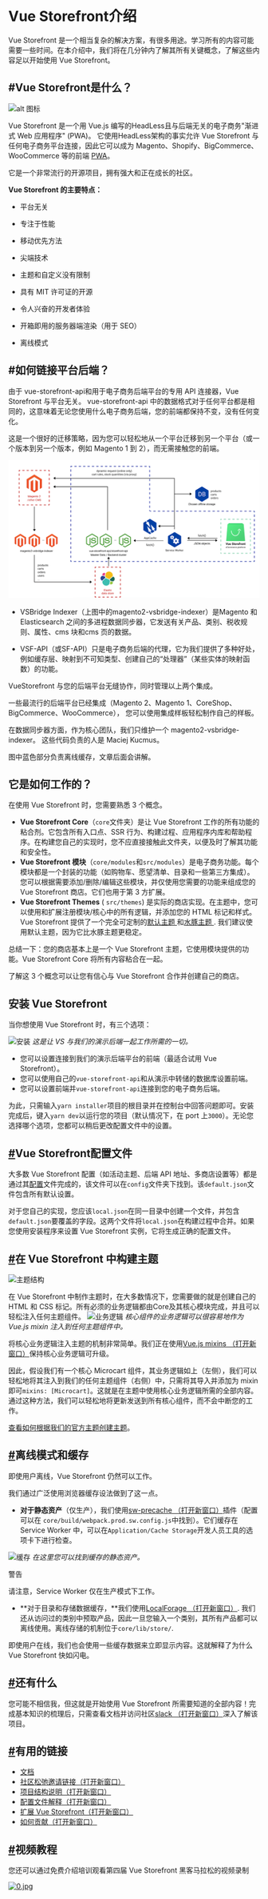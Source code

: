 # Vue Storefront介绍

Vue Storefront 是一个相当复杂的解决方案，有很多用途。学习所有的内容可能需要一些时间。在本介绍中，我们将在几分钟内了解其所有关键概念，了解这些内容足以开始使用 Vue Storefront。

## #Vue Storefront是什么？

![alt 图标](https://cdn-images-1.medium.com/max/1600/0*X7cXhVkWidbWFrbM)

Vue Storefront 是一个用 Vue.js 编写的HeadLess且与后端无关的电子商务"渐进式 Web 应用程序" (PWA)。 它使用HeadLess架构的事实允许 Vue Storefront 与任何电子商务平台连接，因此它可以成为 Magento、Shopify、BigCommerce、WooCommerce 等的前端 [PWA](https://baike.baidu.com/item/PWA/22378897?fr=aladdin)。

它是一个非常流行的开源项目，拥有强大和正在成长的社区。

**Vue Storefront 的主要特点：**

- 平台无关

- 专注于性能

- 移动优先方法

- 尖端技术

- 主题和自定义没有限制

- 具有 MIT 许可证的开源

- 令人兴奋的开发者体验

- 开箱即用的服务器端渲染（用于 SEO）

- 离线模式

## #如何链接平台后端？

由于 vue-storefront-api和用于电子商务后端平台的专用 API 连接器，Vue Storefront 与平台无关。 vue-storefront-api 中的数据格式对于任何平台都是相同的，这意味着无论您使用什么电子商务后端，您的前端都保持不变，没有任何变化。

这是一个很好的迁移策略，因为您可以轻松地从一个平台迁移到另一个平台（或一个版本到另一个版本，例如 Magento 1 到 2），而无需接触您的前端。

![alt 架构图](https://raw.githubusercontent.com/vuestorefront/vue-storefront/master/docs/.vuepress/public/GitHub-Architecture-VS.png)

+ VSBridge Indexer（上图中的magento2-vsbridge-indexer）是Magento 和Elasticsearch 之间的多进程数据同步器，它发送有关产品、类别、税收规则、属性、cms 块和cms 页的数据。

+ VSF-API（或SF-API）只是电子商务后端的代理，它为我们提供了多种好处，例如缓存层、映射到不可知类型、创建自己的“处理器”（某些实体的映射函数）的功能。

VueStorefront 与您的后端平台无缝协作，同时管理以上两个集成。

一些最流行的后端平台已经集成（Magento 2、Magento 1、CoreShop、BigCommerce、WooCommerce）， 您可以使用集成样板轻松制作自己的样板。

在数据同步器方面，作为核心团队，我们只维护一个 magento2-vsbridge-indexer。 这些代码负责的人是 Maciej Kucmus。

图中蓝色部分负责离线缓存，文章后面会讲解。

## 它是如何工作的？

在使用 Vue Storefront 时，您需要熟悉 3 个概念。

- **Vue Storefront Core**（`core`文件夹）是让 Vue Storefront 工作的所有功能的粘合剂。它包含所有入口点、SSR 行为、构建过程、应用程序内库和帮助程序。在构建您自己的实现时，您不应直接接触此文件夹，以便及时了解其功能和安全性。
- **Vue Storefront 模块**（`core/modules`和`src/modules`）是电子商务功能。每个模块都是一个封装的功能（如购物车、愿望清单、目录和一些第三方集成）。您可以根据需要添加/删除/编辑这些模块，并仅使用您需要的功能来组成您的 Vue Storefront 商店。它们也用于第 3 方扩展。
- **Vue Storefront Themes** ( `src/themes`) 是实际的商店实现。在主题中，您可以使用和扩展注册模块/核心中的所有逻辑，并添加您的 HTML 标记和样式。Vue Storefront 提供了一个完全可定制的[默认主题 ](https://github.com/vuestorefront/vsf-default)和[水豚主题 ](https://github.com/vuestorefront/vsf-capybara). 我们建议使用默认主题，因为它比水豚主题更稳定。

总结一下：您的商店基本上是一个 Vue Storefront 主题，它使用模块提供的功能。Vue Storefront Core 将所有内容粘合在一起。

了解这 3 个概念可以让您有信心与 Vue Storefront 合作并创建自己的商店。

## 安装 Vue Storefront

当你想使用 Vue Storefront 时，有三个选项：

![安装](https://cdn-images-1.medium.com/max/1200/0*dz-mwiEQ_Qkzpd5H) *这是让 VS 与我们的演示后端一起工作所需的一切。*

- 您可以设置连接到我们的演示后端平台的前端（最适合试用 Vue Storefront）。
- 您可以使用自己的`vue-storefront-api`和从演示中转储的数据库设置前端。
- 您可以设置前端并`vue-storefront-api`连接到您的电子商务后端。

为此，只需输入`yarn installer`项目的根目录并在控制台中回答问题即可。安装完成后，键入`yarn dev`以运行您的项目（默认情况下，在 port 上`3000`）。无论您选择哪个选项，您都可以稍后更改配置文件中的设置。

## [#](https://docs.vuestorefront.io/v1/guide/general/introduction.html#vue-storefront-config-file)Vue Storefront配置文件

大多数 Vue Storefront 配置（如活动主题、后端 API 地址、多商店设置等）都是通过其[配置](https://docs.vuestorefront.io/v1/guide/basics/configuration.html)文件完成的，该文件可以在`config`文件夹下找到。该`default.json`文件包含所有默认设置。

对于您自己的实现，您应该`local.json`在同一目录中创建一个文件，并包含`default.json`要覆盖的字段。这两个文件将`local.json`在构建过程中合并。如果您使用安装程序来设置 Vue Storefront 实例，它将生成正确的配置文件。

## [#](https://docs.vuestorefront.io/v1/guide/general/introduction.html#building-themes-in-vue-storefront)在 Vue Storefront 中构建主题

![主题结构](https://cdn-images-1.medium.com/max/1200/1*jMel95nhs5UTIi2DQdeq4Q.png)

在 Vue Storefront 中制作主题时，在大多数情况下，您需要做的就是创建自己的 HTML 和 CSS 标记。所有必须的业务逻辑都由Core及其核心模块完成，并且可以轻松注入任何主题组件。 ![业务逻辑](https://cdn-images-1.medium.com/max/1200/1*tMwC0smduKIwKh82jTiJmw.png) *核心组件的业务逻辑可以很容易地作为 Vue.js mixin 注入到任何主题组件中。*

将核心业务逻辑注入主题的机制非常简单。我们正在使用[Vue.js mixins （打开新窗口）](https://vuejs.org/v2/guide/mixins.html)保持核心业务逻辑可升级。

因此，假设我们有一个核心 Microcart 组件，其业务逻辑如上（左侧），我们可以轻松地将其注入到我们的任何主题组件（右侧）中，只需将其导入并添加为 mixin 即可`mixins: [Microcart]`。这就是在主题中使用核心业务逻辑所需的全部内容。通过这种方法，我们可以轻松地将更新发送到所有核心组件，而不会中断您的工作。

[查看如何根据我们的官方主题创建主题](https://docs.vuestorefront.io/v1/guide/installation/theme.html)。

## [#](https://docs.vuestorefront.io/v1/guide/general/introduction.html#offline-mode-and-cache)离线模式和缓存

即使用户离线，Vue Storefront 仍然可以工作。

我们通过广泛使用浏览器缓存设法做到了这一点。

- **对于静态资产**（仅生产），我们使用[sw-precache （打开新窗口）](https://github.com/GoogleChromeLabs/sw-precache)插件（配置可以在 `core/build/webpack.prod.sw.config.js`中找到）。它们缓存在 Service Worker 中，可以在`Application/Cache Storage`开发人员工具的选项卡下进行检查。

![缓存](https://cdn-images-1.medium.com/max/1200/1*BHVzt7oCIxcM3bNPZriKmw.png) *在这里您可以找到缓存的静态资产。*

警告

请注意，Service Worker 仅在生产模式下工作。

- **对于目录和存储数据缓存，**我们使用[LocalForage （打开新窗口）](https://localforage.github.io/localForage/). 我们还从访问过的类别中预取产品，因此一旦您输入一个类别，其所有产品都可以离线使用。离线存储的机制位于`core/lib/store/`.

即使用户在线，我们也会使用一些缓存数据来立即显示内容。这就解释了为什么 Vue Storefront 快如闪电。

## [#](https://docs.vuestorefront.io/v1/guide/general/introduction.html#what-else)还有什么

您可能不相信我，但这就是开始使用 Vue Storefront 所需要知道的全部内容！完成基本知识的梳理后，只需查看文档并访问社区[slack （打开新窗口）](https://vuestorefront.slack.com/)深入了解该项目。

## [#](https://docs.vuestorefront.io/v1/guide/general/introduction.html#useful-links)有用的链接

- [文档](https://docs.vuestorefront.io/v1/)
- [社区松弛邀请链接（打开新窗口）](https://join.slack.com/t/vuestorefront/shared_invite/enQtOTUwNjQyNjY5MDI0LWFmYzE4NTYxNDBhZDRlMjM5MDUzY2RiMjU0YTRjYWQ3YzdkY2YzZjZhZDZmMDUwMWQyOWRmZjQ3NDgwZGQ3NTk)
- [项目结构说明（打开新窗口）](https://docs.vuestorefront.io/guide/basics/project-structure.html)
- [配置文件解释（打开新窗口）](https://docs.vuestorefront.io/guide/basics/configuration.html)
- [扩展 Vue Storefront（打开新窗口）](https://docs.vuestorefront.io/guide/extensions/introduction.html)
- [如何贡献（打开新窗口）](https://docs.vuestorefront.io/guide/basics/contributing.html#how-to-contribute)

## [#](https://docs.vuestorefront.io/v1/guide/general/introduction.html#video-with-training)视频教程

您还可以通过免费介绍培训观看第四届 Vue Storefront 黑客马拉松的视频录制

[![0.jpg](http://img.youtube.com/vi/IL2HMtvf_hw/0.jpg)](https://youtu.be/IL2HMtvf_hw)